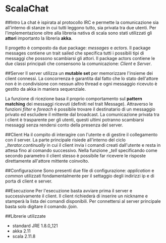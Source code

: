 # ScalaChat

##Intro
La chat è ispirata al protocollo IRC e permette la comunicazione sia all'interno di stanze in cui tutti leggono tutto, sia
privata tra due utenti. Per l'implementazione oltre alla libreria nativa di scala sono stati utilizzati gli __attori__ importanto
la libreria __akka__.

Il progetto è composto da due package: _messages_ e _actors_. Il package messages contiene un trait sailed che specifica
tutti i possibili tipi di messaggi che possono scambiarsi gli attori.
Il package actors contiene le due classi principali che consensono la comunicazione: _Client_ e _Server_.


##Server
Il server utilizza un __mutable set__ per memorizzare l'insieme dei client connessi. La concorrenza è garantita dal fatto che lo stato
dell'attore non è in condivisione con nessun altro thread e ogni messaggio ricevuto è gestito da akka in maniera sequenziale.

La funzione di ricezione basa il proprio comportamento sul __pattern matching__ dei messaggi ricevuti (definiti nel trait Message). 
Attraverso le funzioni _filter_ e _foreach_ è possibile trovare il destinatario di un messaggio privato ed escludere il mittente dal 
broadcast. La comunicazione privata tra i client è trasparente per gli utenti, questi ultimi potranno scambiarsi messaggi senza rendersi
conto della presenza del server.

##Client
Ha il compito di interagire con l'utente e di gestire il collegamento con il server. La parte principale risiede all'interno del ciclo 
__Iterator.continually_ in cui il client invia i comandi creati dall'utente e resta in attesa fino al comando successivo.
Nella funzione __tell_ specificando come secondo parametro il client stesso è possibile far ricevere le risposte direttamente all'attore
mittente coinvolto.

##Configurazione
Sono presenti due file di configurazione: _application_ e _common_ utilizzati fondamentalmente per il settaggio degli indirizzi ip e di porta
di client e server.

##Esecuzione
Per l'esecuzione basta avviare prima il server e successivamente il client. Il client richiederà di inserire un nickname e stamperà
la lista dei comandi disponibili.
Per connettersi al server principale basta solo digitare il comando _/join_.

##Librerie utilizzate
- standard JRE 1.8.0_121
- akka 2.11
- scala 2.11.8
